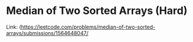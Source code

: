 # Median of Two Sorted Arrays (Hard)
Link: (https://leetcode.com/problems/median-of-two-sorted-arrays/submissions/1564648047/

